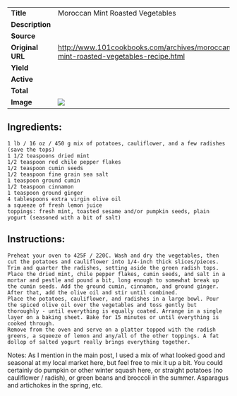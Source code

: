 | | |
| ----------- | ----------- |
| **Title** | Moroccan Mint Roasted Vegetables |
| **Description** |  |
| **Source** |  |
| **Original URL** | http://www.101cookbooks.com/archives/moroccan-mint-roasted-vegetables-recipe.html |
| **Yield** |  |
| **Active** |  |
| **Total** |  |
| **Image** | ![](https://cdn2.pepperplate.com/recipes/3033208.jpg) |

## Ingredients:
	1 lb / 16 oz / 450 g mix of potatoes, cauliflower, and a few radishes (save the tops)
	1 1/2 teaspoons dried mint
	1/2 teaspoon red chile pepper flakes
	1/2 teaspoon cumin seeds
	1/2 teaspoon fine grain sea salt
	1 teaspoon ground cumin
	1/2 teaspoon cinnamon
	1 teaspoon ground ginger
	4 tablespoons extra virgin olive oil
	a squeeze of fresh lemon juice
	toppings: fresh mint, toasted sesame and/or pumpkin seeds, plain yogurt (seasoned with a bit of salt)

## Instructions:
	Preheat your oven to 425F / 220C. Wash and dry the vegetables, then cut the potatoes and cauliflower into 1/4-inch thick slices/pieces. Trim and quarter the radishes, setting aside the green radish tops.
	Place the dried mint, chile pepper flakes, cumin seeds, and salt in a mortar and pestle and pound a bit, long enough to somewhat break up the cumin seeds. Add the ground cumin, cinnamon, and ground ginger. After that, add the olive oil and stir until combined.
	Place the potatoes, cauliflower, and radishes in a large bowl. Pour the spiced olive oil over the vegetables and toss gently but thoroughly - until everything is equally coated. Arrange in a single layer on a baking sheet. Bake for 15 minutes or until everything is cooked through.
	Remove from the oven and serve on a platter topped with the radish greens, a squeeze of lemon and any/all of the other toppings. A fat dollop of salted yogurt really brings everything together.

Notes: As I mention in the main post, I used a mix of what looked good and seasonal at my local market here, but feel free to mix it up a bit. You could certainly do pumpkin or other winter squash here, or straight potatoes (no cauliflower / radish), or green beans and broccoli in the summer. Asparagus and artichokes in the spring, etc.

